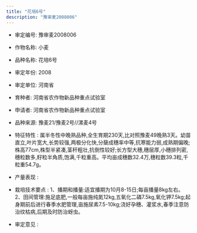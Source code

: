 ```yaml
---
title: "花培6号"
description: "豫审麦2008006"
---
```

* 审定编号:  豫审麦2008006

*  作物名称:  小麦

*  品种名称:  花培6号

*  审定年份:  2008

*  审定单位:  河南省

* 育种者:  河南省农作物新品种重点试验室

*  申请者:  河南省农作物新品种重点试验室

*  品种来源:  豫麦21/豫麦2号//漯麦4号

*  特征特性 : 
属半冬性中晚熟品种,全生育期230天,比对照豫麦49晚熟3天。幼苗直立,叶片宽大,长势较强,两极分化快,分蘖成穗率中等,抗寒能力弱,成熟期偏晚;株高77cm,株型半紧凑,茎秆粗壮,抗倒性较好;长方型大穗,穗层厚,小穗排列密,穗粒数多,籽粒半角质,饱满,千粒重高。平均亩成穗数32.4万,穗粒数39.3粒,千粒重54.7g。
 
*  产量表现 : 


*  栽培技术要点 : 
1、播期和播量:适宜播期为10月8-15日;每亩播量8kg左右。2、田间管理:施足底肥,一般每亩施纯氮12kg,五氧化二磷7.5kg,氧化钾7.5kg;起身期前后进行春季水肥管理,亩施尿素7.5-10kg;浇好孕穗、灌浆水,春季注意防治纹枯病,后期及时防治蚜虫。

*  审定意见 : 

